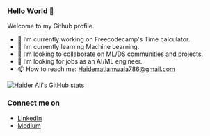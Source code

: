 ### Hello World 👋

Welcome to my Github profile.

- 🔭 I’m currently working on Freecodecamp's Time calculator.
- 🌱 I’m currently learning Machine Learning.
- 👯 I’m looking to collaborate on ML/DS communities and projects.
- 🤔 I’m looking for jobs as an AI/ML engineer.
- 📫 How to reach me: Haiderratlamwala786@gmail.com


[![Haider Ali's GitHub stats](https://github-readme-stats.vercel.app/api?username=AliHaider20)](https://github.com/AliHaider20/github-readme-stats)


### Connect me on
- [LinkedIn](https://www.linkedin.com/in/haider-ali-32b66a131/)
- [Medium](https://medium.com/@haiderratlamwala786)

